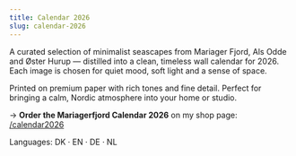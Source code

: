 ```yaml
---
title: Calendar 2026
slug: calendar-2026
---
```

A curated selection of minimalist seascapes from Mariager Fjord, Als Odde and Øster Hurup — distilled into a clean, timeless wall calendar for 2026. Each image is chosen for quiet mood, soft light and a sense of space.

Printed on premium paper with rich tones and fine detail. Perfect for bringing a calm, Nordic atmosphere into your home or studio.

→ **Order the Mariagerfjord Calendar 2026** on my shop page: [/calendar2026](/calendar2026)

Languages: DK · EN · DE · NL
